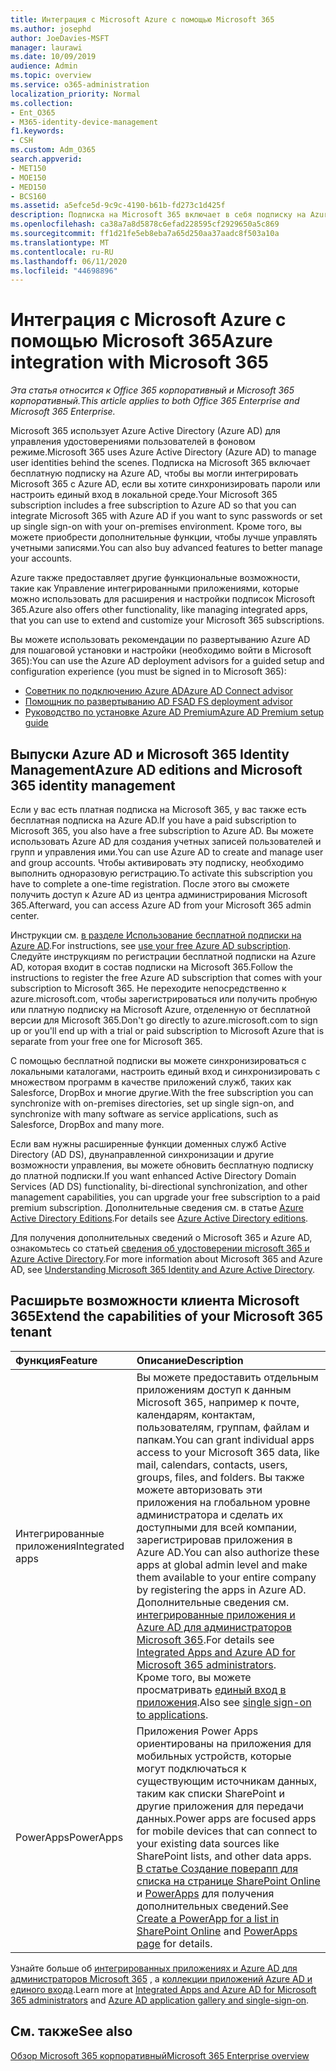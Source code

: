 ```yaml
---
title: Интеграция с Microsoft Azure с помощью Microsoft 365
ms.author: josephd
author: JoeDavies-MSFT
manager: laurawi
ms.date: 10/09/2019
audience: Admin
ms.topic: overview
ms.service: o365-administration
localization_priority: Normal
ms.collection:
- Ent_O365
- M365-identity-device-management
f1.keywords:
- CSH
ms.custom: Adm_O365
search.appverid:
- MET150
- MOE150
- MED150
- BCS160
ms.assetid: a5efce5d-9c9c-4190-b61b-fd273c1d425f
description: Подписка на Microsoft 365 включает в себя подписку на Azure AD. Интегрируйте Microsoft 365 с Azure AD, если вы хотите выполнить синхронизацию паролей или единый вход с локальной средой.
ms.openlocfilehash: ca38a7a8d5878c6efad228595cf2929650a5c869
ms.sourcegitcommit: ff1d21fe5eb8eba7a65d250aa37aadc8f503a10a
ms.translationtype: MT
ms.contentlocale: ru-RU
ms.lasthandoff: 06/11/2020
ms.locfileid: "44698896"
---
```

# <a name="azure-integration-with-microsoft-365"></a><span data-ttu-id="34ebf-104">Интеграция с Microsoft Azure с помощью Microsoft 365</span><span class="sxs-lookup"><span data-stu-id="34ebf-104">Azure integration with Microsoft 365</span></span>

<span data-ttu-id="34ebf-105">*Эта статья относится к Office 365 корпоративный и Microsoft 365 корпоративный.*</span><span class="sxs-lookup"><span data-stu-id="34ebf-105">*This article applies to both Office 365 Enterprise and Microsoft 365 Enterprise.*</span></span>

<span data-ttu-id="34ebf-106">Microsoft 365 использует Azure Active Directory (Azure AD) для управления удостоверениями пользователей в фоновом режиме.</span><span class="sxs-lookup"><span data-stu-id="34ebf-106">Microsoft 365 uses Azure Active Directory (Azure AD) to manage user identities behind the scenes.</span></span> <span data-ttu-id="34ebf-107">Подписка на Microsoft 365 включает бесплатную подписку на Azure AD, чтобы вы могли интегрировать Microsoft 365 с Azure AD, если вы хотите синхронизировать пароли или настроить единый вход в локальной среде.</span><span class="sxs-lookup"><span data-stu-id="34ebf-107">Your Microsoft 365 subscription includes a free subscription to Azure AD so that you can integrate Microsoft 365 with Azure AD if you want to sync passwords or set up single sign-on with your on-premises environment.</span></span> <span data-ttu-id="34ebf-108">Кроме того, вы можете приобрести дополнительные функции, чтобы лучше управлять учетными записями.</span><span class="sxs-lookup"><span data-stu-id="34ebf-108">You can also buy advanced features to better manage your accounts.</span></span>
  
<span data-ttu-id="34ebf-109">Azure также предоставляет другие функциональные возможности, такие как Управление интегрированными приложениями, которые можно использовать для расширения и настройки подписок Microsoft 365.</span><span class="sxs-lookup"><span data-stu-id="34ebf-109">Azure also offers other functionality, like managing integrated apps, that you can use to extend and customize your Microsoft 365 subscriptions.</span></span>
  
<span data-ttu-id="34ebf-110">Вы можете использовать рекомендации по развертыванию Azure AD для пошаговой установки и настройки (необходимо войти в Microsoft 365):</span><span class="sxs-lookup"><span data-stu-id="34ebf-110">You can use the Azure AD deployment advisors for a guided setup and configuration experience (you must be signed in to Microsoft 365):</span></span>

 - [<span data-ttu-id="34ebf-111">Советник по подключению Azure AD</span><span class="sxs-lookup"><span data-stu-id="34ebf-111">Azure AD Connect advisor</span></span>](https://aka.ms/aadconnectpwsync)
 - [<span data-ttu-id="34ebf-112">Помощник по развертыванию AD FS</span><span class="sxs-lookup"><span data-stu-id="34ebf-112">AD FS deployment advisor</span></span>](https://aka.ms/adfsguidance)
 - [<span data-ttu-id="34ebf-113">Руководство по установке Azure AD Premium</span><span class="sxs-lookup"><span data-stu-id="34ebf-113">Azure AD Premium setup guide</span></span>](https://aka.ms/aadpguidance)
  
## <a name="azure-ad-editions-and-microsoft-365-identity-management"></a><span data-ttu-id="34ebf-114">Выпуски Azure AD и Microsoft 365 Identity Management</span><span class="sxs-lookup"><span data-stu-id="34ebf-114">Azure AD editions and Microsoft 365 identity management</span></span>

<span data-ttu-id="34ebf-115">Если у вас есть платная подписка на Microsoft 365, у вас также есть бесплатная подписка на Azure AD.</span><span class="sxs-lookup"><span data-stu-id="34ebf-115">If you have a paid subscription to Microsoft 365, you also have a free subscription to Azure AD.</span></span> <span data-ttu-id="34ebf-116">Вы можете использовать Azure AD для создания учетных записей пользователей и групп и управления ими.</span><span class="sxs-lookup"><span data-stu-id="34ebf-116">You can use Azure AD to create and manage user and group accounts.</span></span> <span data-ttu-id="34ebf-117">Чтобы активировать эту подписку, необходимо выполнить одноразовую регистрацию.</span><span class="sxs-lookup"><span data-stu-id="34ebf-117">To activate this subscription you have to complete a one-time registration.</span></span> <span data-ttu-id="34ebf-118">После этого вы сможете получить доступ к Azure AD из центра администрирования Microsoft 365.</span><span class="sxs-lookup"><span data-stu-id="34ebf-118">Afterward, you can access Azure AD from your Microsoft 365 admin center.</span></span> 

<span data-ttu-id="34ebf-119">Инструкции см. [в разделе Использование бесплатной подписки на Azure AD](https://go.microsoft.com/fwlink/p/?LinkId=617127).</span><span class="sxs-lookup"><span data-stu-id="34ebf-119">For instructions, see [use your free Azure AD subscription](https://go.microsoft.com/fwlink/p/?LinkId=617127).</span></span> <span data-ttu-id="34ebf-120">Следуйте инструкциям по регистрации бесплатной подписки на Azure AD, которая входит в состав подписки на Microsoft 365.</span><span class="sxs-lookup"><span data-stu-id="34ebf-120">Follow the instructions to register the free Azure AD subscription that comes with your subscription to Microsoft 365.</span></span> <span data-ttu-id="34ebf-121">Не переходите непосредственно к azure.microsoft.com, чтобы зарегистрироваться или получить пробную или платную подписку на Microsoft Azure, отделенную от бесплатной версии для Microsoft 365.</span><span class="sxs-lookup"><span data-stu-id="34ebf-121">Don't go directly to azure.microsoft.com to sign up or you'll end up with a trial or paid subscription to Microsoft Azure that is separate from your free one for Microsoft 365.</span></span> 
  
<span data-ttu-id="34ebf-122">С помощью бесплатной подписки вы можете синхронизироваться с локальными каталогами, настроить единый вход и синхронизировать с множеством программ в качестве приложений служб, таких как Salesforce, DropBox и многие другие.</span><span class="sxs-lookup"><span data-stu-id="34ebf-122">With the free subscription you can synchronize with on-premises directories, set up single sign-on, and synchronize with many software as service applications, such as Salesforce, DropBox and many more.</span></span>
  
<span data-ttu-id="34ebf-123">Если вам нужны расширенные функции доменных служб Active Directory (AD DS), двунаправленной синхронизации и другие возможности управления, вы можете обновить бесплатную подписку до платной подписки.</span><span class="sxs-lookup"><span data-stu-id="34ebf-123">If you want enhanced Active Directory Domain Services (AD DS) functionality, bi-directional synchronization, and other management capabilities, you can upgrade your free subscription to a paid premium subscription.</span></span> <span data-ttu-id="34ebf-124">Дополнительные сведения см. в статье [Azure Active Directory Editions](https://azure.microsoft.com/pricing/details/active-directory/).</span><span class="sxs-lookup"><span data-stu-id="34ebf-124">For details see [Azure Active Directory editions](https://azure.microsoft.com/pricing/details/active-directory/).</span></span>
  
<span data-ttu-id="34ebf-125">Для получения дополнительных сведений о Microsoft 365 и Azure AD, ознакомьтесь со статьей [сведения об удостоверении microsoft 365 и Azure Active Directory](about-office-365-identity.md).</span><span class="sxs-lookup"><span data-stu-id="34ebf-125">For more information about Microsoft 365 and Azure AD, see [Understanding Microsoft 365 Identity and Azure Active Directory](about-office-365-identity.md).</span></span>
  
## <a name="extend-the-capabilities-of-your-microsoft-365-tenant"></a><span data-ttu-id="34ebf-126">Расширьте возможности клиента Microsoft 365</span><span class="sxs-lookup"><span data-stu-id="34ebf-126">Extend the capabilities of your Microsoft 365 tenant</span></span>

|<span data-ttu-id="34ebf-127">**Функция**</span><span class="sxs-lookup"><span data-stu-id="34ebf-127">**Feature**</span></span>|<span data-ttu-id="34ebf-128">**Описание**</span><span class="sxs-lookup"><span data-stu-id="34ebf-128">**Description**</span></span>|
|:-----|:-----|
|<span data-ttu-id="34ebf-129">Интегрированные приложения</span><span class="sxs-lookup"><span data-stu-id="34ebf-129">Integrated apps</span></span>  <br/> |<span data-ttu-id="34ebf-130">Вы можете предоставить отдельным приложениям доступ к данным Microsoft 365, например к почте, календарям, контактам, пользователям, группам, файлам и папкам.</span><span class="sxs-lookup"><span data-stu-id="34ebf-130">You can grant individual apps access to your Microsoft 365 data, like mail, calendars, contacts, users, groups, files, and folders.</span></span> <span data-ttu-id="34ebf-131">Вы также можете авторизовать эти приложения на глобальном уровне администратора и сделать их доступными для всей компании, зарегистрировав приложения в Azure AD.</span><span class="sxs-lookup"><span data-stu-id="34ebf-131">You can also authorize these apps at global admin level and make them available to your entire company by registering the apps in Azure AD.</span></span> <span data-ttu-id="34ebf-132">Дополнительные сведения см. [интегрированные приложения и Azure AD для администраторов Microsoft 365](https://support.office.com/article/cb2250e3-451e-416f-bf4e-363549652c2a).</span><span class="sxs-lookup"><span data-stu-id="34ebf-132">For details see [Integrated Apps and Azure AD for Microsoft 365 administrators](https://support.office.com/article/cb2250e3-451e-416f-bf4e-363549652c2a).</span></span>  <br/> <span data-ttu-id="34ebf-133">Кроме того, вы можете просматривать [единый вход в приложения](https://go.microsoft.com/fwlink/p/?LinkId=698604).</span><span class="sxs-lookup"><span data-stu-id="34ebf-133">Also see [single sign-on to applications](https://go.microsoft.com/fwlink/p/?LinkId=698604).</span></span>  <br/> |
|<span data-ttu-id="34ebf-134">PowerApps</span><span class="sxs-lookup"><span data-stu-id="34ebf-134">PowerApps</span></span>  <br/> | <span data-ttu-id="34ebf-135">Приложения Power Apps ориентированы на приложения для мобильных устройств, которые могут подключаться к существующим источникам данных, таким как списки SharePoint и другие приложения для передачи данных.</span><span class="sxs-lookup"><span data-stu-id="34ebf-135">Power apps are focused apps for mobile devices that can connect to your existing data sources like SharePoint lists, and other data apps.</span></span> <span data-ttu-id="34ebf-136">[В статье Создание поверапп для списка на странице SharePoint Online](https://support.office.com/article/9338b2d2-67ac-4b81-8e67-97da27e5e9ab) и [PowerApps](https://powerapps.microsoft.com/) для получения дополнительных сведений.</span><span class="sxs-lookup"><span data-stu-id="34ebf-136">See [Create a PowerApp for a list in SharePoint Online](https://support.office.com/article/9338b2d2-67ac-4b81-8e67-97da27e5e9ab) and [PowerApps page](https://powerapps.microsoft.com/) for details.</span></span>  <br/> |
   
<span data-ttu-id="34ebf-137">Узнайте больше об [интегрированных приложениях и Azure AD для администраторов Microsoft 365](integrated-apps-and-azure-ads.md) , а [коллекции приложений Azure AD и единого входа](https://docs.microsoft.com/azure/active-directory/manage-apps/what-is-single-sign-on).</span><span class="sxs-lookup"><span data-stu-id="34ebf-137">Learn more at [Integrated Apps and Azure AD for Microsoft 365 administrators](integrated-apps-and-azure-ads.md) and [Azure AD application gallery and single-sign-on](https://docs.microsoft.com/azure/active-directory/manage-apps/what-is-single-sign-on).</span></span>

## <a name="see-also"></a><span data-ttu-id="34ebf-138">См. также</span><span class="sxs-lookup"><span data-stu-id="34ebf-138">See also</span></span>

[<span data-ttu-id="34ebf-139">Обзор Microsoft 365 корпоративный</span><span class="sxs-lookup"><span data-stu-id="34ebf-139">Microsoft 365 Enterprise overview</span></span>](https://docs.microsoft.com/microsoft-365/enterprise/microsoft-365-overview)
